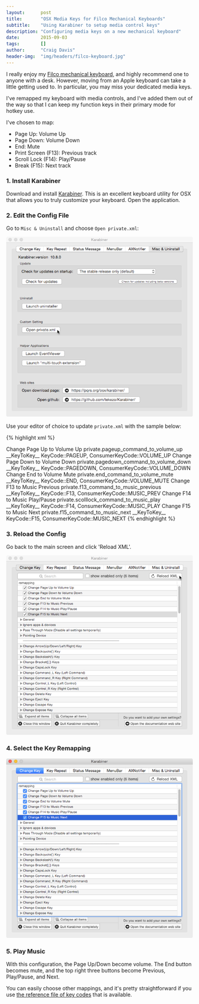 ```yaml
---
layout:      post
title:       "OSX Media Keys for Filco Mechanical Keyboards"
subtitle:    "Using Karabiner to setup media control keys"
description: "Configuring media keys on a new mechanical keyboard"
date:        2015-09-03
tags:        []
author:      "Craig Davis"
header-img:  "img/headers/filco-keyboard.jpg"
---
```


I really enjoy my [Filco mechanical keyboard](http://amzn.to/1XZKW3x), and highly recommend one to anyone with a desk. However, moving from an Apple keyboard can take a little getting used to. In particular, you may miss your dedicated media keys.

I've remapped my keyboard with media controls, and I've added them out of the way so that I can keep my function keys in their primary mode for hotkey use.

I've chosen to map:

* Page Up: Volume Up
* Page Down: Volume Down
* End: Mute
* Print Screen (F13): Previous track
* Scroll Lock (F14): Play/Pause
* Break (F15): Next track

### 1. Install Karabiner
Download and install [Karabiner](https://pqrs.org/osx/karabiner/). This is an excellent keyboard utility for OSX that allows you to truly customize your keyboard. Open the application.

### 2. Edit the Config File
Go to `Misc & Uninstall` and choose `Open private.xml`:

![Open XML config file](/img/posts/osx-media-keys/open-private-xml.png)

Use your editor of choice to update `private.xml` with the sample below:

{% highlight xml %}
<?xml version="1.0"?>
<root>
  <item>
    <name>Change Page Up to Volume Up</name>
    <identifier>private.pageup_command_to_volume_up</identifier>
    <autogen>__KeyToKey__ KeyCode::PAGEUP, ConsumerKeyCode::VOLUME_UP</autogen>
  </item>
  <item>
    <name>Change Page Down to Volume Down</name>
    <identifier>private.pagedown_command_to_volume_down</identifier>
    <autogen>__KeyToKey__ KeyCode::PAGEDOWN, ConsumerKeyCode::VOLUME_DOWN</autogen>
  </item>
  <item>
    <name>Change End to Volume Mute</name>
    <identifier>private.end_command_to_volume_mute</identifier>
    <autogen>__KeyToKey__ KeyCode::END, ConsumerKeyCode::VOLUME_MUTE</autogen>
  </item>
  <item>
    <name>Change F13 to Music Previous</name>
    <identifier>private.f13_command_to_music_previous</identifier>
    <autogen>__KeyToKey__ KeyCode::F13, ConsumerKeyCode::MUSIC_PREV</autogen>
  </item>
  <item>
    <name>Change F14 to Music Play/Pause</name>
    <identifier>private.scolllock_command_to_music_play</identifier>
    <autogen>__KeyToKey__ KeyCode::F14, ConsumerKeyCode::MUSIC_PLAY</autogen>
  </item>
  <item>
    <name>Change F15 to Music Next</name>
    <identifier>private.f15_command_to_music_next</identifier>
    <autogen>__KeyToKey__ KeyCode::F15, ConsumerKeyCode::MUSIC_NEXT</autogen>
  </item>
</root>
{% endhighlight %}

### 3. Reload the Config

Go back to the main screen and click 'Reload XML'.

![](/img/posts/osx-media-keys/reload-xml.png)

### 4. Select the Key Remapping
![](/img/posts/osx-media-keys/selected-remapping.png)

### 5. Play Music

With this configuration, the Page Up/Down become volume. The End button becomes mute, and the top right three buttons become Previous, Play/Pause, and Next.

You can easily choose other mappings, and it's pretty straightforward if you use [the reference file of key codes](https://github.com/tekezo/Karabiner/blob/version_10.8.0/src/bridge/generator/keycode/data/KeyCode.data) that is available.
